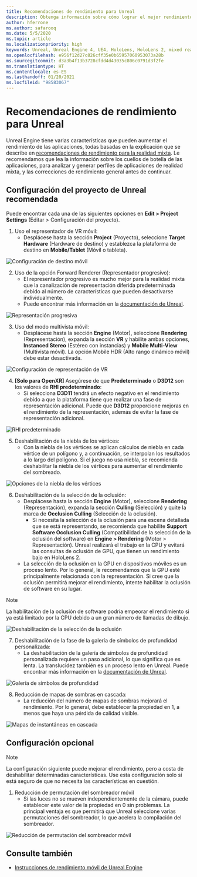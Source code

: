 ```yaml
---
title: Recomendaciones de rendimiento para Unreal
description: Obtenga información sobre cómo lograr el mejor rendimiento de las aplicaciones de realidad mixta con la configuración de proyecto de Unreal recomendada.
author: hferrone
ms.author: safarooq
ms.date: 5/5/2020
ms.topic: article
ms.localizationpriority: high
keywords: Unreal, Unreal Engine 4, UE4, HoloLens, HoloLens 2, mixed reality, performance, optimization, settings, documentation
ms.openlocfilehash: e956f12d27c826cff35e0b65957060953073a28b
ms.sourcegitcommit: d3a3b4f13b3728cfdd4d43035c806c0791d3f2fe
ms.translationtype: HT
ms.contentlocale: es-ES
ms.lasthandoff: 01/20/2021
ms.locfileid: "98583067"
---
```

# <a name="performance-recommendations-for-unreal"></a>Recomendaciones de rendimiento para Unreal

Unreal Engine tiene varias características que pueden aumentar el rendimiento de las aplicaciones, todas basadas en la explicación que se describe en [recomendaciones de rendimiento para la realidad mixta](../platform-capabilities-and-apis/understanding-performance-for-mixed-reality.md). Le recomendamos que lea la información sobre los cuellos de botella de las aplicaciones, para analizar y generar perfiles de aplicaciones de realidad mixta, y las correcciones de rendimiento general antes de continuar.

## <a name="recommended-unreal-project-settings"></a>Configuración del proyecto de Unreal recomendada

Puede encontrar cada una de las siguientes opciones en **Edit > Project Settings** (Editar > Configuración del proyecto).

1. Uso el representador de VR móvil:
    * Desplácese hasta la sección **Project** (Proyecto), seleccione **Target Hardware** (Hardware de destino) y establezca la plataforma de destino en **Mobile/Tablet** (Móvil o tableta).

![Configuración de destino móvil](images/unreal/performance-recommendations-img-01.png)

2. Uso de la opción Forward Renderer (Representador progresivo): 
    * El representador progresivo es mucho mejor para la realidad mixta que la canalización de representación diferida predeterminada debido al número de características que pueden desactivarse individualmente. 
    * Puede encontrar más información en la [documentación de Unreal](https://docs.unrealengine.com/Platforms/VR/DevelopVR/VRPerformance/index.html).

![Representación progresiva](images/unreal/performance-recommendations-img-04.png)

3. Uso del modo multivista móvil:
    * Desplácese hasta la sección **Engine** (Motor), seleccione **Rendering** (Representación), expanda la sección **VR** y habilite ambas opciones, **Instanced Stereo** (Estéreo con instancias) y **Mobile Multi-View** (Multivista móvil). La opción Mobile HDR (Alto rango dinámico móvil) debe estar desactivada.

![Configuración de representación de VR](images/unreal/performance-recommendations-img-03.png)

4. **[Solo para OpenXR]** Asegúrese de que **Predeterminado** o **D3D12** son los valores de **RHI predeterminado**:
    * Si selecciona **D3D11** tendrá un efecto negativo en el rendimiento debido a que la plataforma tiene que realizar una fase de representación adicional. Puede que **D3D12** proporcione mejoras en el rendimiento de la representación, además de evitar la fase de representación adicional.

![RHI predeterminado](images/unreal/performance-recommendations-img-09.png)

5. Deshabilitación de la niebla de los vértices: 
    * Con la niebla de los vértices se aplican cálculos de niebla en cada vértice de un polígono y, a continuación, se interpolan los resultados a lo largo del polígono. Si el juego no usa niebla, se recomienda deshabilitar la niebla de los vértices para aumentar el rendimiento del sombreado.

![Opciones de la niebla de los vértices](images/unreal/performance-recommendations-img-05.png)

6. Deshabilitación de la selección de la oclusión:
    * Desplácese hasta la sección **Engine** (Motor), seleccione **Rendering** (Representación), expanda la sección **Culling** (Selección) y quite la marca de **Occlusion Culling** (Selección de la oclusión).
        + Si necesita la selección de la oclusión para una escena detallada que se está representando, se recomienda que habilite **Support Software Occlusion Culling** (Compatibilidad de la selección de la oclusión del software) en **Engine > Rendering** (Motor > Representación). Unreal realizará el trabajo en la CPU y evitará las consultas de oclusión de GPU, que tienen un rendimiento bajo en HoloLens 2.
    * La selección de la oclusión en la GPU en dispositivos móviles es un proceso lento. Por lo general, le recomendamos que la GPU esté principalmente relacionada con la representación. Si cree que la oclusión permitirá mejorar el rendimiento, intente habilitar la oclusión de software en su lugar. 

> [!NOTE]
> La habilitación de la oclusión de software podría empeorar el rendimiento si ya está limitado por la CPU debido a un gran número de llamadas de dibujo.

![Deshabilitación de la selección de la oclusión](images/unreal/performance-recommendations-img-02.png)

7. Deshabilitación de la fase de la galería de símbolos de profundidad personalizada:
    * La deshabilitación de la galería de símbolos de profundidad personalizada requiere un paso adicional, lo que significa que es lenta. La translucidez también es un proceso lento en Unreal. Puede encontrar más información en la [documentación de Unreal](https://docs.unrealengine.com/Engine/Performance/Guidelines/index.html).

![Galería de símbolos de profundidad](images/unreal/performance-recommendations-img-06.png)

8. Reducción de mapas de sombras en cascada: 
    * La reducción del número de mapas de sombras mejorará el rendimiento. Por lo general, debe establecer la propiedad en 1, a menos que haya una pérdida de calidad visible. 

![Mapas de instantáneas en cascada](images/unreal/performance-recommendations-img-07.png)

## <a name="optional-settings"></a>Configuración opcional

> [!NOTE]
> La configuración siguiente puede mejorar el rendimiento, pero a costa de deshabilitar determinadas características. Use esta configuración solo si está seguro de que no necesita las características en cuestión.

1. Reducción de permutación del sombreador móvil
    * Si las luces no se mueven independientemente de la cámara, puede establecer este valor de la propiedad en 0 sin problemas. La principal ventaja es que permitirá que Unreal seleccione varias permutaciones del sombreador, lo que acelera la compilación del sombreador.

![Reducción de permutación del sombreador móvil](images/unreal/performance-recommendations-img-08.png)

## <a name="see-also"></a>Consulte también

* [Instrucciones de rendimiento móvil de Unreal Engine]( https://docs.unrealengine.com/Platforms/Mobile/Performance/index.html)